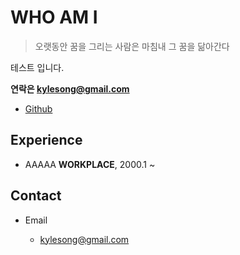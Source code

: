 
# WHO AM I

> 오랫동안 꿈을 그리는 사람은 마침내 그 꿈을 닮아간다

테스트 입니다.

**연락은 kylesong@gmail.com**


- [Github](https://github.com/kyl3song)


## Experience

- AAAAA **WORKPLACE**, 2000.1 ~

## Contact

- Email

  - kylesong@gmail.com


